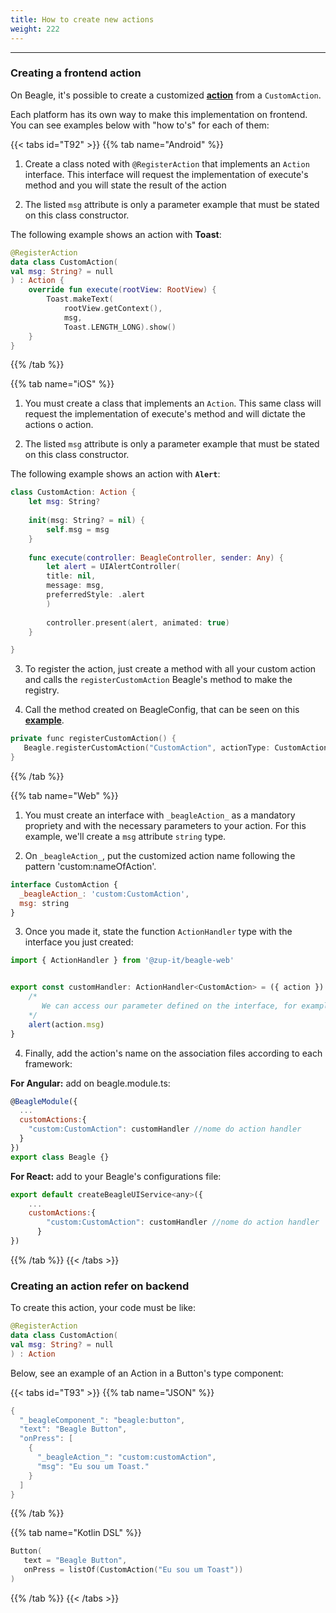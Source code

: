 ```yaml
---
title: How to create new actions
weight: 222
---
```


---

### Creating a frontend action 

On Beagle, it's possible to create a customized [**action**](/api/actions/) from a `CustomAction`. 

Each platform has its own way to make this implementation on frontend. You can see examples below with "how to's" for each of them:

{{< tabs id="T92" >}}
{{% tab name="Android" %}}
1. Create a class noted with `@RegisterAction` that implements an `Action` interface. This interface will request the implementation of execute's method and you will state the result of the action 

2. The listed `msg` attribute is only a parameter example that must be stated on this class constructor. 

The following example shows an action with **Toast**: 


```kotlin
@RegisterAction
data class CustomAction(
val msg: String? = null
) : Action {
    override fun execute(rootView: RootView) {
        Toast.makeText(
            rootView.getContext(),
            msg, 
            Toast.LENGTH_LONG).show()
    }
}
```

{{% /tab %}}

{{% tab name="iOS" %}}
1. You must create a class that implements an `Action`. This same class will request the implementation of execute's method and will dictate the actions o action. 

2. The listed `msg` attribute is only a parameter example that must be stated on this class constructor.

The following example shows an action with **`Alert`**:


```swift
class CustomAction: Action {
    let msg: String?
    
    init(msg: String? = nil) {
        self.msg = msg
    }
    
    func execute(controller: BeagleController, sender: Any) {   
        let alert = UIAlertController(
        title: nil, 
        message: msg, 
        preferredStyle: .alert
        )
        
        controller.present(alert, animated: true)
    }

}
```


3. To register the action, just create a method with all your custom action and calls the `registerCustomAction` Beagle's method to make the registry.

4. Call the method created on BeagleConfig, that can be seen on this [**example**](/get-started/creating-a-project-from-scratch/case-ios).

```kotlin
private func registerCustomAction() {
   Beagle.registerCustomAction("CustomAction", actionType: CustomAction.self)
}
```
{{% /tab %}}

{{% tab name="Web" %}}
1. You must create an interface with `_beagleAction_` as a mandatory propriety and with the necessary parameters to your action. For this example, we'll create a `msg` attribute `string` type.

2. On `_beagleAction_`,  put the customized action name following the pattern 'custom:nameOfAction'.

```javascript
interface CustomAction {
  _beagleAction_: 'custom:CustomAction',
  msg: string
}
```

3. Once you made it, state the function `ActionHandler` type with the interface you just created:
 

```javascript
import { ActionHandler } from '@zup-it/beagle-web'


export const customHandler: ActionHandler<CustomAction> = ({ action }) => {
    /*
       We can access our parameter defined on the interface, for example, action.msg brings us the msg value.
    */
    alert(action.msg)
}
```

4. Finally, add the action's name on the association files according to each framework: 

**For Angular:** add on beagle.module.ts:

```javascript
@BeagleModule({
  ...
  customActions:{
    "custom:CustomAction": customHandler //nome do action handler
  }
})
export class Beagle {}
```

**For React:** add to your Beagle's configurations file: 

```javascript
export default createBeagleUIService<any>({
    ...
    customActions:{
        "custom:CustomAction": customHandler //nome do action handler
      }
})

```
{{% /tab %}}
{{< /tabs >}}

### Creating an action refer on backend

To create this action, your code must be like: 


```kotlin
@RegisterAction
data class CustomAction(
val msg: String? = null
) : Action 
```


Below, see an example of an Action in a Button's type component:

{{< tabs id="T93" >}}
{{% tab name="JSON" %}}
```kotlin
{
  "_beagleComponent_": "beagle:button",
  "text": "Beagle Button",
  "onPress": [
    {
      "_beagleAction_": "custom:customAction",
      "msg": "Eu sou um Toast."
    }
  ]
}
```
{{% /tab %}}

{{% tab name="Kotlin DSL" %}}
```kotlin
Button(
   text = "Beagle Button",
   onPress = listOf(CustomAction("Eu sou um Toast"))
)
```
{{% /tab %}}
{{< /tabs >}}
